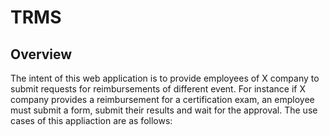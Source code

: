 # TRMS
## Overview
The intent of this web application is to provide employees of X company to submit requests for reimbursements of different event. For instance if X company provides a reimbursement for a certification exam, an employee must submit a form, submit their results and wait for the approval. 
The use cases of this appliaction are as follows:

